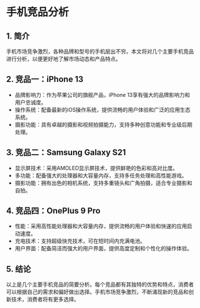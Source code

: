 # 手机竞品分析

## 1. 简介
手机市场竞争激烈，各种品牌和型号的手机层出不穷。本文将对几个主要手机竞品进行分析，以便更好地了解市场动态和产品特点。

## 2. 竞品一：iPhone 13
- 品牌影响力：作为苹果公司的旗舰产品，iPhone 13享有强大的品牌影响力和用户忠诚度。
- 操作系统：配备最新的iOS操作系统，提供流畅的用户体验和广泛的应用生态系统。
- 摄影功能：具有卓越的摄影和视频拍摄能力，支持多种创意功能和专业级后期处理。

## 3. 竞品二：Samsung Galaxy S21
- 显示屏技术：采用AMOLED显示屏技术，提供鲜艳的色彩和高对比度。
- 多功能：配备强大的处理器和大容量内存，支持多任务处理和高性能游戏。
- 摄影功能：拥有出色的相机系统，支持多重镜头和广角拍摄，适合专业摄影和自拍。



## 4. 竞品四：OnePlus 9 Pro
- 性能：采用高性能处理器和大容量内存，提供流畅的用户体验和快速的应用启动速度。
- 充电技术：支持超级快充技术，可在短时间内充满电池。
- 用户界面：配备简洁而强大的用户界面，提供高度定制和个性化的操作体验。

## 5. 结论
以上是几个主要手机竞品的简要分析。每个竞品都有其独特的优势和特点，消费者可以根据自己的需求和偏好做出选择。手机市场竞争激烈，不断涌现新的竞品和创新技术，消费者将有更多选择。


